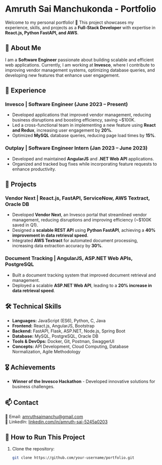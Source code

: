 # Amruth Sai Manchukonda - Portfolio  

Welcome to my personal portfolio! 🚀 This project showcases my experience, skills, and projects as a **Full-Stack Developer** with expertise in **React.js, Python FastAPI, and AWS**.  

## 🌟 About Me  
I am a **Software Engineer** passionate about building scalable and efficient web applications. Currently, I am working at **Invesco**, where I contribute to improving vendor management systems, optimizing database queries, and developing new features that enhance user engagement.  

## 💼 Experience  

### **Invesco | Software Engineer (June 2023 – Present)**  
- Developed applications that improved vendor management, reducing business disruptions and boosting efficiency, saving ~$100K.  
- Led a cross-functional team in implementing a new feature using **React and Redux**, increasing user engagement by **20%**.  
- Optimized **MySQL** database queries, reducing page load times by **15%**.  

### **Outplay | Software Engineer Intern (Jan 2023 – June 2023)**  
- Developed and maintained **AngularJS** and **.NET Web API** applications.  
- Organized and tracked bug fixes while incorporating feature requests to enhance productivity.  

## 🚀 Projects  

### **Vendor Next | React.js, FastAPI, ServiceNow, AWS Textract, Oracle DB**  
- Developed **Vendor Next**, an Invesco portal that streamlined vendor management, reducing disruptions and improving efficiency (~$100K saved in Q1).  
- Designed a **scalable REST API** using **Python FastAPI**, achieving a **40% improvement in data retrieval speed**.  
- Integrated **AWS Textract** for automated document processing, increasing data extraction accuracy by **30%**.  

### **Document Tracking | AngularJS, ASP.NET Web APIs, PostgreSQL**  
- Built a document tracking system that improved document retrieval and management.  
- Deployed a scalable **ASP.NET Web API**, leading to a **20% increase in data retrieval speed**.  

## 🛠️ Technical Skills  
- **Languages:** JavaScript (ES6), Python, C, Java  
- **Frontend:** React.js, AngularJS, Bootstrap  
- **Backend:** FastAPI, Flask, ASP.NET, Node.js, Spring Boot  
- **Database:** MySQL, PostgreSQL, Oracle DB  
- **Tools & DevOps:** Docker, Git, Postman, SwaggerUI  
- **Concepts:** API Development, Cloud Computing, Database Normalization, Agile Methodology  

## 🎖️ Achievements  
- **Winner of the Invesco Hackathon** - Developed innovative solutions for business challenges.  

## 📫 Contact  
📧 Email: [amruthsaimanchu@gmail.com](mailto:amruthsaimanchu@gmail.com)  
🔗 LinkedIn: [linkedin.com/in/amruth-sai-5245a0203](https://www.linkedin.com/in/amruth-sai-5245a0203)  

## 🚀 How to Run This Project  
1. Clone the repository:  
   ```sh
   git clone https://github.com/your-username/portfolio.git
